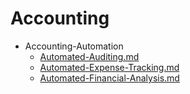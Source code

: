 
# Accounting

- Accounting-Automation
  - [Automated-Auditing.md](./Automated-Auditing.md)
  - [Automated-Expense-Tracking.md](./Automated-Expense-Tracking.md)
  - [Automated-Financial-Analysis.md](./Automated-Financial-Analysis.md)
